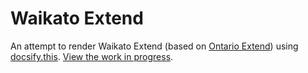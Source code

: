 # Waikato Extend
An attempt to render Waikato Extend (based on [Ontario Extend](https://extend.ecampusontario.ca/)) using [docsify.this](https://github.com/hibbitts-design/docsify-this).
[View the work in progress](https://docsify-this.hibbittsdesign.org/?basePath=https://raw.githubusercontent.com/harlows/waikato-extend/main/docs/teacher-for-learning&homepage=scenario.md&sidebar=true&loadSidebar=_sidebar.md).

